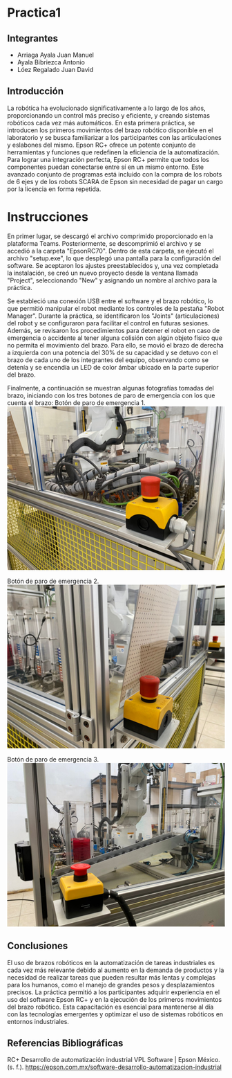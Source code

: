 # Practica1

## Integrantes
  - Arriaga Ayala Juan Manuel
  - Ayala Bibriezca Antonio
  - Lóez Regalado Juan David 

## Introducción 
  La robótica ha evolucionado significativamente a lo largo de los años, proporcionando un control más preciso y eficiente, y creando sistemas robóticos cada vez más automáticos. En esta primera práctica, se introducen los primeros movimientos del brazo robótico disponible en el laboratorio y se busca familiarizar a los participantes con las articulaciones y eslabones del mismo.
  Epson RC+ ofrece un potente conjunto de herramientas y funciones que redefinen la eficiencia de la automatización. Para lograr una integración perfecta, Epson RC+ permite que todos los componentes puedan conectarse entre sí en un mismo entorno. Este avanzado conjunto de programas está incluido con la compra de los robots de 6 ejes y de los robots SCARA de Epson sin necesidad de pagar un cargo por la licencia en forma repetida.
  
# Instrucciones
  En primer lugar, se descargó el archivo comprimido proporcionado en la plataforma Teams. Posteriormente, se descomprimió el archivo y se accedió a la carpeta "EpsonRC70". Dentro de esta carpeta, se ejecutó el archivo "setup.exe", lo que desplegó una pantalla para la configuración del software. Se aceptaron los ajustes preestablecidos y, una vez completada la instalación, se creó un nuevo proyecto desde la ventana llamada "Project", seleccionando "New" y asignando un nombre al archivo para la práctica.

Se estableció una conexión USB entre el software y el brazo robótico, lo que permitió manipular el robot mediante los controles de la pestaña "Robot Manager". Durante la práctica, se identificaron los "Joints" (articulaciones) del robot y se configuraron para facilitar el control en futuras sesiones. Además, se revisaron los procedimientos para detener el robot en caso de emergencia o accidente al tener alguna colisión con algún objeto físico que no permita el movimiento del brazo. Para ello, se movió el brazo de derecha a izquierda con una potencia del 30% de su capacidad y se detuvo con el brazo de cada uno de los integrantes del equipo, observando como se detenía y se encendía un LED de color ámbar ubicado en la parte superior del brazo.

Finalmente, a continuación se muestran algunas fotografías tomadas del brazo, iniciando con los tres botones de paro de emergencia con los que cuenta el brazo:
Botón de paro de emergencia 1.
![Stop Emergency1](Paro1.jpg)

Botón de paro de emergencia 2.
![Stop Emergency2](Paro2.jpg)

Botón de paro de emergencia 3.
![Stop Emergency3](Paro3.jpg)

## Conclusiones
  El uso de brazos robóticos en la automatización de tareas industriales es cada vez más relevante debido al aumento en la demanda de productos y la necesidad de realizar tareas que pueden resultar más lentas y complejas para los humanos, como el manejo de grandes pesos y desplazamientos precisos. La práctica permitió a los participantes adquirir experiencia en el uso del software Epson RC+ y en la ejecución de los primeros movimientos del brazo robótico. Esta capacitación es esencial para mantenerse al día con las tecnologías emergentes y optimizar el uso de sistemas robóticos en entornos industriales.
## Referencias Bibliográficas

RC+ Desarrollo de automatización industrial VPL Software  | Epson México. (s. f.). https://epson.com.mx/software-desarrollo-automatizacion-industrial
